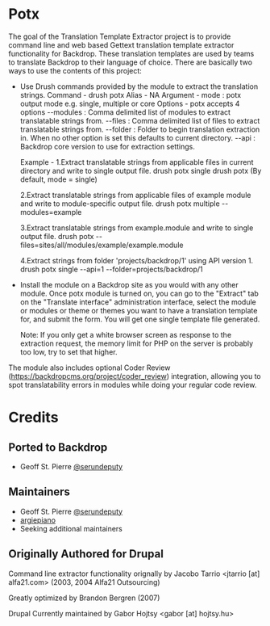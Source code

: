 Potx
================================================================================

The goal of the Translation Template Extractor project is to provide
command line and web based Gettext translation template extractor
functionality for Backdrop. These translation templates are used by
teams to translate Backdrop to their language of choice. There are
basically two ways to use the contents of this project:

 * Use Drush commands provided by the module to extract the translation strings.
     Command - drush potx
     Alias - NA
     Argument - mode : potx output mode e.g. single, multiple or core
     Options - potx accepts 4 options
       --modules : Comma delimited list of modules to extract translatable strings from.
       --files   : Comma delimited list of files to extract translatable strings from.
       --folder  : Folder to begin translation extraction in. When no other option is set this defaults to current directory.
       --api     : Backdrop core version to use for extraction settings.

     Example -
     1.Extract translatable strings from applicable files in current directory and write to single output file.
       drush potx single
       drush potx (By default, mode = single)

     2.Extract translatable strings from applicable files of example module and write to module-specific output file.
       drush potx multiple --modules=example

     3.Extract translatable strings from example.module and write to single output file.
       drush potx --files=sites/all/modules/example/example.module

     4.Extract strings from folder 'projects/backdrop/1' using API version 1.
       drush potx single --api=1 --folder=projects/backdrop/1

 * Install the module on a Backdrop site as you would with any other
   module. Once potx module is turned on, you can go to the
   "Extract" tab on the "Translate interface" administration interface, select
   the module or modules or theme or themes you want to have a translation
   template for, and submit the form. You will get one single template file
   generated.

   Note: If you only get a white browser screen as response to the
   extraction request, the memory limit for PHP on the server is probably
   too low, try to set that higher.

The module also includes optional Coder Review (https://backdropcms.org/project/coder_review)
integration, allowing you to spot translatability errors in modules while
doing your regular code review.

Credits
================================================================================

Ported to Backdrop
---

* Geoff St. Pierre [@serundeputy](https://github.com/serundeputy)

Maintainers
---

* Geoff St. Pierre [@serundeputy](https://github.com/serundeputy)
* [argiepiano](https://github.com/argiepiano)
* Seeking additional maintainers

Originally Authored for Drupal
---

Command line extractor functionality orignally by
  Jacobo Tarrio <jtarrio [at] alfa21.com> (2003, 2004 Alfa21 Outsourcing)

Greatly optimized by
  Brandon Bergren (2007)

Drupal Currently maintained by
  Gabor Hojtsy <gabor [at] hojtsy.hu>
